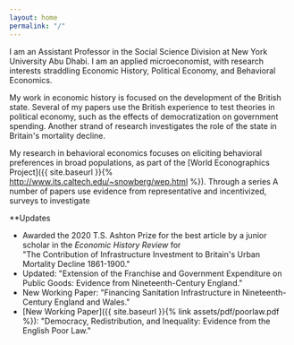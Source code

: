 ```yaml
---
layout: home
permalink: "/"
---
```


I am an Assistant Professor in the Social Science Division at New York University Abu Dhabi. I am an applied microeconomist, with research interests straddling Economic History, Political Economy, and Behavioral Economics. 

My work in economic history is focused on the development of the British state. Several of my papers use the British experience to test theories in political economy, such as the effects of democratization on government spending. Another strand of research investigates the role of the state in Britain's mortality decline.

My research in behavioral economics focuses on eliciting behavioral preferences in broad populations, as part of the [World Econographics Project]({{ site.baseurl }}{% http://www.its.caltech.edu/~snowberg/wep.html %}). Through a series A number of papers use evidence from representative and incentivized, surveys to investigate 



**Updates

* Awarded the 2020 T.S. Ashton Prize for the best article by a junior scholar in the _Economic History Review_ for <br> "The Contribution of Infrastructure Investment to Britain's Urban Mortality Decline 1861-1900."
* Updated: "Extension of the Franchise and Government Expenditure on Public Goods: Evidence from Nineteenth-Century England."
* New Working Paper: "Financing Sanitation Infrastructure in Nineteenth-Century England and Wales."
* [New Working Paper]({{ site.baseurl }}{% link assets/pdf/poorlaw.pdf %}): "Democracy, Redistribution, and Inequality: Evidence from the English Poor Law."


